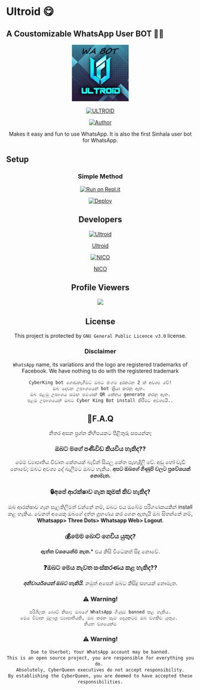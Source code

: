 # Ultroid 😋
## A Coustomizable WhatsApp User BOT 🌚🌝

<div>
<div align="center">
<a href="https://github.com/Ultroid"><img width="30%" src="Ultroid/ultroid.png"></a></div>
    <p align="center">
<a href="#"><img title="ULTROID" src="https://img.shields.io/badge/ULTROID-green?colorA=%23ff0000&colorB=%23017e40&style=for-the-badge"></a>
</p>
  <p align="center">
<a href="https://github.com/UltroidWA"><img title="Author" src="https://img.shields.io/badge/Author-UltroidWA/?color=blue&style=for-the-badge&logo=whatsapp"></a>
</p>
</div>
  
<p align="center">
    Makes it easy and fun to use WhatsApp. It is also the first Sinhala user bot for WhatsApp.
  </p>
  
## Setup
<div align="center">

### Simple Method
  
[![Run on Repl.it](https://repl.it/badge/github/quiec/whatsAlfa)](https://replit.com/@NICONico6/Ultroid?v=1)
  
[![Deploy](https://www.herokucdn.com/deploy/button.svg)](https://heroku.com/deploy?template=https://github.com/UltroidWA/Ultroid) 
  
 ## Developers
  <div align="center">
   
  [![Ultroid](https://github.com/ultroidwa.png?size=100)](https://github.com/UltroidWA)

[Ultroid](https://github.com/UltroidWA)  
   
  [![NICO](https://github.com/sltechnicaltips.png?size=100)](https://github.com/SLTechnicalTips)

[NICO](https://github.com/sltechnicaltips)  
  </div>
  
  
  ## Profile Viewers
<div align="center"><img src="https://profile-counter.glitch.me/SLTechnicalTips/count.svg" /></div>
  
  
  ## License
This project is protected by `GNU General Public Licence v3.0` license.

### Disclaimer
`WhatsApp` name, its variations and the logo are registered trademarks of Facebook. We have nothing to do with the registered trademark

```
CyberKing bot ගොඩනැගීමට ඔබට ජංගම දුරකථන 2 ක් අවශ්‍ය වේ!
ඔබ දෙවන උපාංගයෙන් bot ක්‍රියා කරනු ඇත. 
ඔබ පළමු උපාංගය සමඟ පමණක් QR කේතය generate කරනු ඇත.
පළමු උපාංගයෙන් ඔබට Cyber King Bot install කිරීමට අවශ්‍යයි..
```
    
## 🚀F.A.Q
නිතර අසන ප්‍රශ්න කිහිපයකට පිළිතුරු සපයන්න;

### ඔබට මගේ පණිවිඩ කියවිය හැකිද??
මෙම ව්‍යාපෘතිය විවෘත කේතයක් බැවින් සියලු කේත පැහැදිලි වේ. අඩු හෝ වැඩි නොවේ; ඔබට අවශ්‍ය දේ බැලීමට ඔබට හැකිය. **අපට ඔබගේ ගිණුම් වලට ප්‍රවේශයක් නොමැත.**

### 🔒අපේ ආරක්ෂාව ගැන කුමක් කිව හැකිද?
ඔබ ආරක්ෂාව ගැන සැලකිලිමත් වන්නේ නම්, ඔබට එය ඔබේම පරිගණකයකින් install කළ හැකිය. වෙනත් අයෙකු ඔබගේ දත්ත ග්‍රහණය කර ගෙන ඇතැයි ඔබ සිතන්නේ නම්, **Whatsapp> Three Dots> Whatsapp Web> Logout**.

### 💰මෙම බොට් ගෙවිය යුතුද?
**ඇත්ත වශයෙන්ම නැත.*** එය කිසි විටෙකත් සිදු නොවේ.

### ❓ඔබට මෙය නැවත සංස්කරණය කළ හැකිද??
***අනිවාර්යයෙන් ඔබට හැකියි.*** නමුත් අපෙන් ඔබට කිසිදු සහයක් නොමැත.

### ⚠️ Warning! 
```
පරිශීලක බොට් නිසා; ඔබගේ WhatsApp ගිණුම banned කළ හැකිය.
මෙය විවෘත මූලාශ්‍ර ව්‍යාපෘතියකි, ඔබ කරන සෑම දෙයකටම ඔබ වගකිව යුතුය. 
නියත වශයෙන්ම
```

### ⚠️ Warning! 
```
Due to Userbot; Your WhatsApp account may be banned.
This is an open source project, you are responsible for everything you do. 
Absolutely, CyberQueen executives do not accept responsibility.
By establishing the CyberQueen, you are deemed to have accepted these responsibilities.
```

